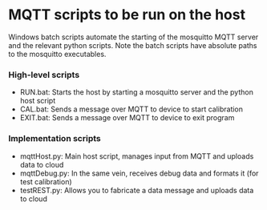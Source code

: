 # MQTT scripts to be run on the host
Windows batch scripts automate the starting of the mosquitto MQTT server and the relevant python scripts.
Note the batch scripts have absolute paths to the mosquitto executables.

### High-level scripts
- RUN.bat:	Starts the host by starting a mosquitto server and the python host script
- CAL.bat:	Sends a message over MQTT to device to start calibration
- EXIT.bat:	Sends a message over MQTT to device to exit program

### Implementation scripts
- mqttHost.py: 	Main host script, manages input from MQTT and uploads data to cloud
- mqttDebug.py: In the same vein, receives debug data and formats it (for test calibration)
- testREST.py: 	Allows you to fabricate a data message and uploads data to cloud